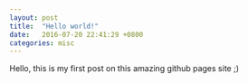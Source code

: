 ```yaml
---
layout: post
title:  "Hello world!"
date:   2016-07-20 22:41:29 +0800
categories: misc
---
```


Hello, this is my first post on this amazing github pages site ;)